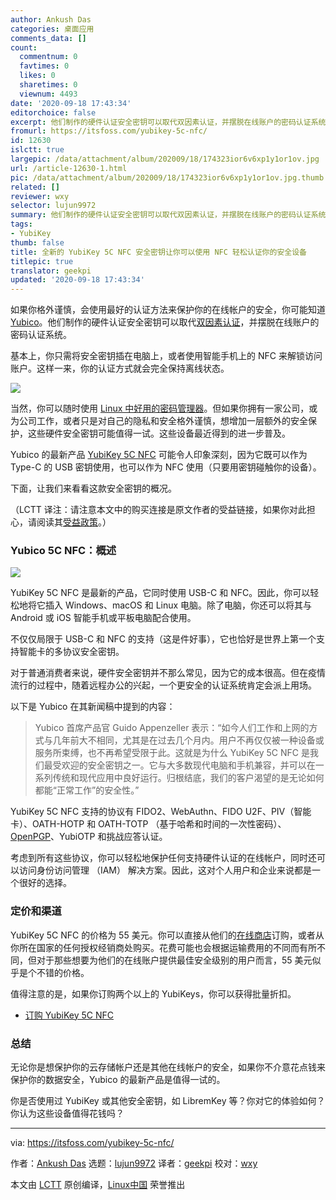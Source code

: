 ```yaml
---
author: Ankush Das
categories: 桌面应用
comments_data: []
count:
  commentnum: 0
  favtimes: 0
  likes: 0
  sharetimes: 0
  viewnum: 4493
date: '2020-09-18 17:43:34'
editorchoice: false
excerpt: 他们制作的硬件认证安全密钥可以取代双因素认证，并摆脱在线账户的密码认证系统。
fromurl: https://itsfoss.com/yubikey-5c-nfc/
id: 12630
islctt: true
largepic: /data/attachment/album/202009/18/174323ior6v6xp1y1or1ov.jpg
url: /article-12630-1.html
pic: /data/attachment/album/202009/18/174323ior6v6xp1y1or1ov.jpg.thumb.jpg
related: []
reviewer: wxy
selector: lujun9972
summary: 他们制作的硬件认证安全密钥可以取代双因素认证，并摆脱在线账户的密码认证系统。
tags:
- YubiKey
thumb: false
title: 全新的 YubiKey 5C NFC 安全密钥让你可以使用 NFC 轻松认证你的安全设备
titlepic: true
translator: geekpi
updated: '2020-09-18 17:43:34'
---
```


如果你格外谨慎，会使用最好的认证方法来保护你的在线帐户的安全，你可能知道 [Yubico](https://itsfoss.com/recommends/yubikey/)。他们制作的硬件认证安全密钥可以取代[双因素认证](https://ssd.eff.org/en/glossary/two-factor-authentication)，并摆脱在线账户的密码认证系统。


基本上，你只需将安全密钥插在电脑上，或者使用智能手机上的 NFC 来解锁访问账户。这样一来，你的认证方式就会完全保持离线状态。


![](/data/attachment/album/202009/18/174323ior6v6xp1y1or1ov.jpg)


当然，你可以随时使用 [Linux 中好用的密码管理器](https://itsfoss.com/password-managers-linux/)。但如果你拥有一家公司，或为公司工作，或者只是对自己的隐私和安全格外谨慎，想增加一层额外的安全保护，这些硬件安全密钥可能值得一试。这些设备最近得到的进一步普及。


Yubico 的最新产品 [YubiKey 5C NFC](https://itsfoss.com/recommends/yubico-5c-nfc/) 可能令人印象深刻，因为它既可以作为 Type-C 的 USB 密钥使用，也可以作为 NFC 使用（只要用密钥碰触你的设备）。


下面，让我们来看看这款安全密钥的概况。


（LCTT 译注：请注意本文中的购买连接是原文作者的受益链接，如果你对此担心，请阅读其[受益政策](https://itsfoss.com/affiliate-policy/)。）


### Yubico 5C NFC：概述


![](/data/attachment/album/202009/18/174753okzsktvsr6mz0jso.jpg)


YubiKey 5C NFC 是最新的产品，它同时使用 USB-C 和 NFC。因此，你可以轻松地将它插入 Windows、macOS 和 Linux 电脑。除了电脑，你还可以将其与 Android 或 iOS 智能手机或平板电脑配合使用。


不仅仅局限于 USB-C 和 NFC 的支持（这是件好事），它也恰好是世界上第一个支持智能卡的多协议安全密钥。


对于普通消费者来说，硬件安全密钥并不那么常见，因为它的成本很高。但在疫情流行的过程中，随着远程办公的兴起，一个更安全的认证系统肯定会派上用场。


以下是 Yubico 在其新闻稿中提到的内容：



> 
> Yubico 首席产品官 Guido Appenzeller 表示：“如今人们工作和上网的方式与几年前大不相同，尤其是在过去几个月内。用户不再仅仅被一种设备或服务所束缚，也不再希望受限于此。这就是为什么 YubiKey 5C NFC 是我们最受欢迎的安全密钥之一。它与大多数现代电脑和手机兼容，并可以在一系列传统和现代应用中良好运行。归根结底，我们的客户渴望的是无论如何都能“正常工作”的安全性。”
> 
> 
> 


YubiKey 5C NFC 支持的协议有 FIDO2、WebAuthn、FIDO U2F、PIV（智能卡）、OATH-HOTP 和 OATH-TOTP （基于哈希和时间的一次性密码）、[OpenPGP](https://www.openpgp.org/)、YubiOTP 和挑战应答认证。


考虑到所有这些协议，你可以轻松地保护任何支持硬件认证的在线帐户，同时还可以访问身份访问管理 （IAM） 解决方案。因此，这对个人用户和企业来说都是一个很好的选择。


### 定价和渠道


YubiKey 5C NFC 的价格为 55 美元。你可以直接从他们的[在线商店](https://itsfoss.com/recommends/yubico-5c-nfc/)订购，或者从你所在国家的任何授权经销商处购买。花费可能也会根据运输费用的不同而有所不同，但对于那些想要为他们的在线账户提供最佳安全级别的用户而言，55 美元似乎是个不错的价格。


值得注意的是，如果你订购两个以上的 YubiKeys，你可以获得批量折扣。


* [订购 YubiKey 5C NFC](https://itsfoss.com/recommends/yubico-5c-nfc/)


### 总结


无论你是想保护你的云存储帐户还是其他在线帐户的安全，如果你不介意花点钱来保护你的数据安全，Yubico 的最新产品是值得一试的。


你是否使用过 YubiKey 或其他安全密钥，如 LibremKey 等？你对它的体验如何？你认为这些设备值得花钱吗？




---


via: <https://itsfoss.com/yubikey-5c-nfc/>


作者：[Ankush Das](https://itsfoss.com/author/ankush/) 选题：[lujun9972](https://github.com/lujun9972) 译者：[geekpi](https://github.com/geekpi) 校对：[wxy](https://github.com/wxy)


本文由 [LCTT](https://github.com/LCTT/TranslateProject) 原创编译，[Linux中国](https://linux.cn/) 荣誉推出